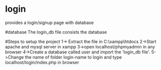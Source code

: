 # login
provides a login/signup page with database

#database
The login_db file consists the database

#Steps to setup the project
1-> Extract the file in C:\xampp\htdocs
2->Start apache and mysql server in xampp
3->open localhost/phpmyadmin in any browser
4->Create a database called user and import the 'login_db file'.
5->Change the name of folder login-name to login and type localhost/login/index.php in browser
